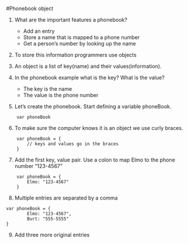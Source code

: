 #Phonebook object

1. What are the important features a phonebook?
    - Add an entry
    - Store a name that is mapped to a phone number
    - Get a person’s number by looking up the name

2. To store this information programmers use objects
3. An object is a list of key(name) and their values(information).
4. In the phonebook example what is the key? What is the value?
    - The key is the name
    - The value is the phone number
5. Let’s create the phonebook. Start defining a variable phoneBook.
```
	var phoneBook
```
6. To make sure the computer knows it is an object we use curly braces.
```
	var phoneBook = {
		// keys and values go in the braces
    }
```
7. Add the first key, value pair. Use a colon to map Elmo to the phone number “123-4567”
```
	var phoneBook = {
		Elmo: "123-4567"
    }
```
8. Multiple entries are separated by a comma
```
var phoneBook = {
		Elmo: "123-4567",
		Burt: "555-5555"
}
```
9. Add three more original entries
